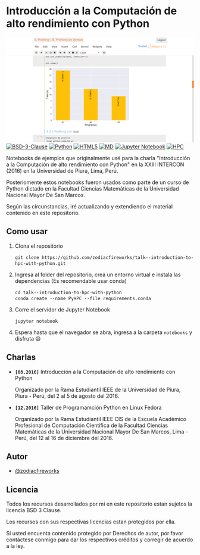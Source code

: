 # Introducción a la Computación de alto rendimiento con Python

[![Preview](./banner.png)][1]
[![BSD-3-Clause][2]][1] [![Python][3]][1] [![HTML5][4]][1] [![MD][5]][1] [![Jupyter Notebook][6]][1] [![HPC][7]][1]

Notebooks de ejemplos que originalmente usé para la charla "Introducción a la Computación de alto rendimiento con Python" en la XXIII INTERCON (2016) en la Universidad de Piura, Lima, Perú.

Posteriomente estos notebooks fueron usados como parte de un curso de Python dictado en la Facultad Ciencias Matemáticas de la Universidad Nacional Mayor De San Marcos.

Según las circunstancias, iré actualizando y extendiendo el material contenido en este repositorio.

## Como usar

1. Clona el repositorio
    ```
    git clone https://github.com/zodiacfireworks/talk--introduction-to-hpc-with-python.git
    ```

2. Ingresa al folder del repositorio, crea un entorno virtual e instala las dependencias (Es recomendable usar conda)
    ```
    cd talk--introduction-to-hpc-with-python
    conda create --name PyHPC --file requirements.conda
    ```

3. Corre el servidor de Jupyter Notebook
    ```
    jupyter notebook
    ```

4. Espera hasta que el navegador se abra, ingresa a la carpeta `notebooks` y disfruta :smile:

## Charlas

* **`[08.2016]`** Introducción a la Computación de alto rendimiento con Python

  Organizado por la Rama Estudiantil IEEE de la Universidad de Piura, Piura - Perú, del 2 al 5 de agosto del 2016.

* **`[12.2016]`** Taller de Programamción Python en Linux Fedora

  Organizado por la Rama Estudiantil IEEE CIS de la Escuela Académico Profesional de Computación Científica de la Facultad Ciencias Matemáticas de la Universidad Nacional Mayor De San Marcos, Lima - Perú, del 12 al 16 de diciembre del 2016.

## Autor

* [@zodiacfireworks](https://github.com/zodiacfireworks)

## Licencia

Todos los recursos desarrollados por mi en este repositorio estan sujetos la licencia BSD 3 Clause.

Los recursos con sus respectivas licencias estan protegidos por ella.

Si usted encuenta contenido protegido por Derechos de autor, por favor contáctese conmigo para dar los respectivos créditos y corregir de acuerdo a la ley.

[1]: git@github.com:zodiacfireworks/meteorological-faker.git
[2]: https://img.shields.io/badge/License-BSD%203%20Clause-blue.svg?maxAge=2592000&style=flat-square
[3]: https://img.shields.io/badge/Language-Python-green.svg?maxAge=2592000&style=flat-square
[4]: https://img.shields.io/badge/Language-HTML5-orange.svg?maxAge=2592000&style=flat-square
[5]: https://img.shields.io/badge/Language-Markdown-lightgrey.svg?maxAge=2592000&style=flat-square
[6]: https://img.shields.io/badge/Tool-Jupyter%20Notebook-orange.svg?maxAge=2592000&style=flat-square
[7]: https://img.shields.io/badge/Topic-HPC-blue.svg?maxAge=2592000&style=flat-square
